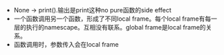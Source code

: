 * None -> print().输出是print这种no pure函数的side effect
* 一个函数调用另一个函数，形成了不同local frame。每个local frame有每一层的执行的namescape。互相没有联系。global frame是local frame的关系。
* 函数调用时，参数传入会在local frame
